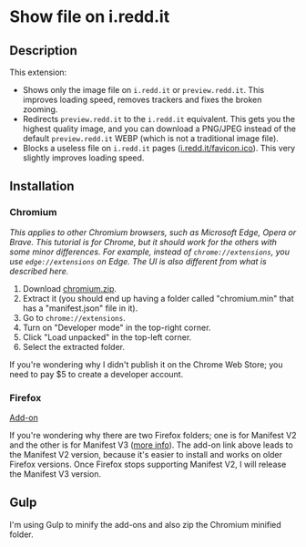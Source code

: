 # Show file on i.redd.it
## Description
This extension:
* Shows only the image file on `i.redd.it` or `preview.redd.it`. This improves loading speed, removes trackers and fixes the broken zooming.
* Redirects `preview.redd.it` to the `i.redd.it` equivalent. This gets you the highest quality image, and you can download a PNG/JPEG instead of the default `preview.redd.it` WEBP (which is not a traditional image file).
* Blocks a useless file on `i.redd.it` pages ([i.redd.it/favicon.ico](https://i.redd.it/favicon.ico)). This very slightly improves loading speed.

## Installation
### Chromium
*This applies to other Chromium browsers, such as Microsoft Edge, Opera or Brave.
This tutorial is for Chrome, but it should work for the others with some minor differences.
For example, instead of `chrome://extensions`, you use `edge://extensions` on Edge.
The UI is also different from what is described here.*

1. Download [chromium.zip](https://github.com/tigerros/show-file-on-ireddit/raw/master/chromium/chromium.zip).
2. Extract it (you should end up having a folder called "chromium.min" that has a "manifest.json" file in it).
3. Go to `chrome://extensions`.
4. Turn on "Developer mode" in the top-right corner.
5. Click "Load unpacked" in the top-left corner.
6. Select the extracted folder.

If you're wondering why I didn't publish it on the Chrome Web Store; you need to pay $5 to create a developer account.

### Firefox
[Add-on](https://addons.mozilla.org/en-US/firefox/addon/show-file-on-i-redd-it-mv2/)

If you're wondering why there are two Firefox folders;
one is for Manifest V2 and the other is for Manifest V3 ([more info](https://developer.chrome.com/docs/extensions/mv3/intro/)).
The add-on link above leads to the Manifest V2 version, because it's easier to install and works on older Firefox versions.
Once Firefox stops supporting Manifest V2, I will release the Manifest V3 version.

## Gulp
I'm using Gulp to minify the add-ons and also zip the Chromium minified folder.